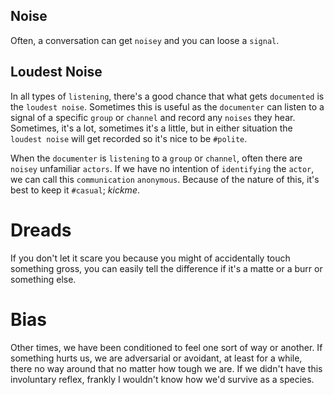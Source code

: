 ## Noise
Often, a conversation can get `noisey` and you can loose a `signal`.

## Loudest Noise
In all types of `listening`, there's a good chance that what gets `documented` is the `loudest noise`.  Sometimes this is useful as the `documenter` can listen to a signal of a specific `group` or `channel` and record any `noises` they hear.  Sometimes, it's a lot, sometimes it's a little, but in either situation the `loudest noise` will get recorded so it's nice to be `#polite`.

When the `documenter` is `listening` to a `group` or `channel`, often there are `noisey` unfamiliar `actors`.  If we have no intention of `identifying` the `actor`, we can call this `communication` `anonymous`.  Because of the nature of this, it's best to keep it `#casual`; _kickme_.

# Dreads 

If you don't let it scare you because you might of accidentally touch something gross, you can easily tell the difference if it's a matte or a burr or something else.

# Bias

Other times, we have been conditioned to feel one sort of way or another.  If something hurts us, we are adversarial or avoidant, at least for a while, there no way around that no matter how tough we are.  If we didn't have this involuntary reflex, frankly I wouldn't know how we'd survive as a species.